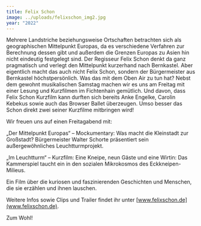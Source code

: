 ```yaml
---
title: Felix Schon
image: ../uploads/felixschon_img2.jpg
year: "2022"
---
```

Mehrere Landstriche beziehungsweise Ortschaften betrachten sich als geographischen Mittelpunkt Europas, da es verschiedene Verfahren zur Berechnung dessen gibt und außerdem die Grenzen Europas zu Asien hin nicht eindeutig festgelegt sind. Der Regisseur Felix Schon denkt da ganz pragmatisch und verlegt den Mittelpunkt kurzerhand nach Bernkastel. Aber eigentlich macht das auch nicht Felix Schon, sondern der Bürgermeister aus Bernkastel höchstpersönlich. Was das mit dem Oben Air zu tun hat? Nebst dem gewohnt musikalischen Samstag machen wir es uns am Freitag mit einer Lesung und Kurzfilmen im Fichtenhain gemütlich. Und davon, dass Felix Schon Kurzfilm kann durften sich bereits Anke Engelke, Carolin Kebekus sowie auch das Browser Ballet überzeugen. Umso besser das Schon direkt zwei seiner Kurzfilme mitbringen wird!

Wir freuen uns auf einen Freitagabend mit:

„Der Mittelpunkt Europas“ – Mockumentary: Was macht die Kleinstadt zur Großstadt? Bürgermeister Walter Schorte präsentiert sein außergewöhnliches Leuchtturmprojekt.

„Im Leuchtturm“ – Kurzfilm: Eine Kneipe, neun Gäste und eine Wirtin: Das Kammerspiel taucht ein in den sozialen Mikrokosmos des Eckkneipen-Milieus.

Ein Film über die kuriosen und faszinierenden Geschichten und Menschen, die sie erzählen und ihnen lauschen.

Weitere Infos sowie Clips und Trailer findet ihr unter [www.felixschon.de](www.felixschon.de).

Zum Wohl!